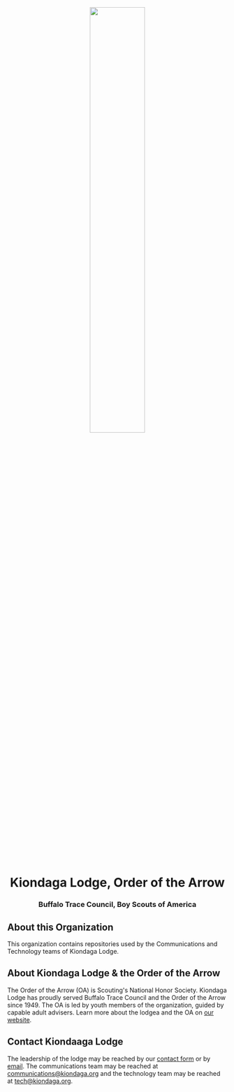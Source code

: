 <div align="center">

  <img src="https://kiondaga.org/mailheader.png" align="center" style="width: 50%" />
  
  # Kiondaga Lodge, Order of the Arrow
  ### Buffalo Trace Council, Boy Scouts of America

</div>

## About this Organization
This organization contains repositories used by the Communications and Technology teams of Kiondaga Lodge.

## About Kiondaga Lodge & the Order of the Arrow
The Order of the Arrow (OA) is Scouting's National Honor Society. Kiondaga Lodge has proudly served Buffalo Trace Council and the Order of the Arrow since 1949. The OA is led by youth members of the organization, guided by capable adult advisers. Learn more about the lodgea and the OA on [our website](https://kiondaga.org/about/).

## Contact Kiondaaga Lodge
The leadership of the lodge may be reached by our [contact form](https://kiondaga.org/contact/) or by [email](mailto:contact@kiondaga.org). The communications team may be reached at [communications@kiondaga.org](mailto:communications@kiondaga.org) and the technology team may be reached at [tech@kiondaga.org](mailto:tech@kiondaga.org).
